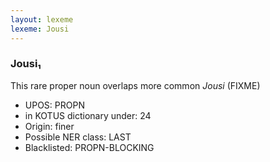 ```yaml
---
layout: lexeme
lexeme: Jousi
---
```


###  Jousi₁

This rare proper noun overlaps more common *Jousi* (FIXME)
* UPOS:  PROPN
* in KOTUS dictionary under:  24
* Origin:  finer
* Possible NER class:  LAST
* Blacklisted:  PROPN-BLOCKING

